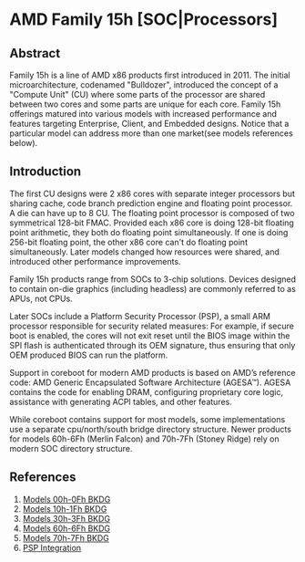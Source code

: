 # AMD Family 15h [SOC|Processors]

## Abstract

Family 15h is a line of AMD x86 products first introduced in 2011. The initial
microarchitecture, codenamed "Bulldozer", introduced the concept of a "Compute
Unit" (CU) where some parts of the processor are shared between two cores and
some parts are unique for each core. Family 15h offerings matured into various
models with increased performance and features targeting Enterprise, Client,
and Embedded designs. Notice that a particular model can address more than one
market(see models references below).

## Introduction

The first CU designs were 2 x86 cores with separate integer processors but
sharing cache, code branch prediction engine and floating point processor. A die
can have up to 8 CU. The floating point processor is composed of two symmetrical
128-bit FMAC. Provided each x86 core is doing 128-bit floating point arithmetic,
they both do floating point simultaneously. If one is doing 256-bit floating
point, the other x86 core can't do floating point simultaneously. Later models
changed how resources were shared, and introduced other performance improvements.

Family 15h products range from SOCs to 3-chip solutions. Devices designed to
contain on-die graphics (including headless) are commonly referred to as APUs,
not CPUs.

Later SOCs include a Platform Security Processor (PSP), a small ARM processor
responsible for security related measures: For example, if secure boot is
enabled, the cores will not exit reset until the BIOS image within the SPI
flash is authenticated through its OEM signature, thus ensuring that only OEM
produced BIOS can run the platform.

Support in coreboot for modern AMD products is based on AMD’s reference code:
AMD Generic Encapsulated Software Architecture (AGESA™). AGESA contains the
code for enabling DRAM, configuring proprietary core logic, assistance with
generating ACPI tables, and other features.

While coreboot contains support for most models, some implementations use a
separate cpu/north/south bridge directory structure. Newer products for models
60h-6Fh (Merlin Falcon) and 70h-7Fh (Stoney Ridge) rely on modern SOC directory
structure.

## References

1. [Models 00h-0Fh BKDG](https://www.amd.com/system/files/TechDocs/42301_15h_Mod_00h-0Fh_BKDG.pdf)
2. [Models 10h-1Fh BKDG](https://www.amd.com/system/files/TechDocs/42300_15h_Mod_10h-1Fh_BKDG.pdf)
3. [Models 30h-3Fh BKDG](https://www.amd.com/system/files/TechDocs/49125_15h_Models_30h-3Fh_BKDG.pdf)
4. [Models 60h-6Fh BKDG](https://www.amd.com/system/files/TechDocs/50742_15h_Models_60h-6Fh_BKDG.pdf)
5. [Models 70h-7Fh BKDG](https://www.amd.com/system/files/TechDocs/55072_AMD_Family_15h_Models_70h-7Fh_BKDG.pdf)
6. [PSP Integration](psp_integration.md)
